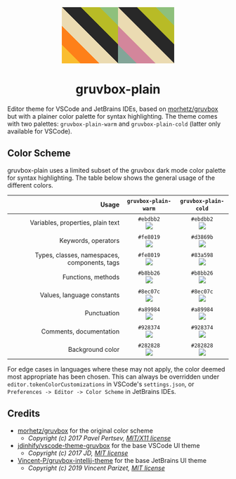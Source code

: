 <div align="center">
  <img alt="logo" src="./vscode/img/gruvbox-plain-warm_logo.png"><img alt="logo" src="./vscode/img/gruvbox-plain-cold_logo.png">
</div>
<h1 align="center">gruvbox-plain</h1>

Editor theme for VSCode and JetBrains IDEs, based on [morhetz/gruvbox](https://github.com/morhetz/gruvbox) but with a plainer color palette for syntax highlighting. The theme comes with two palettes: `gruvbox-plain-warm` and `gruvbox-plain-cold` (latter only available for VSCode).

## Color Scheme

gruvbox-plain uses a limited subset of the gruvbox dark mode color palette for syntax highlighting. The table below shows the general usage of the different colors.

|                                        Usage |                         `gruvbox-plain-warm`                          |                         `gruvbox-plain-cold`                          |
| -------------------------------------------: | :-------------------------------------------------------------------: | :-------------------------------------------------------------------: |
|            Variables, properties, plain text | `#ebdbb2`<br>![](https://via.placeholder.com/15/ebdbb2/000000?text=+) | `#ebdbb2`<br>![](https://via.placeholder.com/15/ebdbb2/000000?text=+) |
|                          Keywords, operators | `#fe8019`<br>![](https://via.placeholder.com/15/fe8019/000000?text=+) | `#d3869b`<br>![](https://via.placeholder.com/15/d3869b/000000?text=+) |
| Types, classes, namespaces, components, tags | `#fe8019`<br>![](https://via.placeholder.com/15/fabd2f/000000?text=+) | `#83a598`<br>![](https://via.placeholder.com/15/83a598/000000?text=+) |
|                           Functions, methods | `#b8bb26`<br>![](https://via.placeholder.com/15/b8bb26/000000?text=+) | `#b8bb26`<br>![](https://via.placeholder.com/15/b8bb26/000000?text=+) |
|                   Values, language constants | `#8ec07c`<br>![](https://via.placeholder.com/15/8ec07c/000000?text=+) | `#8ec07c`<br>![](https://via.placeholder.com/15/8ec07c/000000?text=+) |
|                                  Punctuation | `#a89984`<br>![](https://via.placeholder.com/15/a89984/000000?text=+) | `#a89984`<br>![](https://via.placeholder.com/15/a89984/000000?text=+) |
|                      Comments, documentation | `#928374`<br>![](https://via.placeholder.com/15/928374/000000?text=+) | `#928374`<br>![](https://via.placeholder.com/15/928374/000000?text=+) |
|                             Background color | `#282828`<br>![](https://via.placeholder.com/15/282828/000000?text=+) | `#282828`<br>![](https://via.placeholder.com/15/282828/000000?text=+) |

For edge cases in languages where these may not apply, the color deemed most appropriate has been chosen. This can always be overridden under `editor.tokenColorCustomizations` in VSCode's `settings.json`, or `Preferences -> Editor -> Color Scheme` in JetBrains IDEs.

## Credits

- [morhetz/gruvbox](https://github.com/morhetz/gruvbox) for the original color scheme
  - _Copyright (c) 2017 Pavel Pertsev, [MIT/X11 license](https://github.com/morhetz/gruvbox#license)_
- [jdinhify/vscode-theme-gruvbox](https://github.com/jdinhify/vscode-theme-gruvbox) for the base VSCode UI theme
  - _Copyright (c) 2017 JD, [MIT license](https://github.com/jdinhify/vscode-theme-gruvbox/blob/main/LICENSE)_
- [Vincent-P/gruvbox-intellij-theme](https://github.com/Vincent-P/gruvbox-intellij-theme) for the base JetBrains UI theme
  - _Copyright (c) 2019 Vincent Parizet, [MIT license](https://github.com/Vincent-P/gruvbox-intellij-theme/blob/master/LICENSE)_

